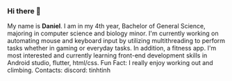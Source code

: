 ### Hi there 👋

  My name is **Daniel**. I am in my 4th year, Bachelor of General Science, majoring in computer science and biology minor.
I'm currently working on automating mouse and keyboard input by utilizing multithreading to perform tasks whether in gaming or everyday tasks. In addition, a fitness app.
I'm most interested and currently learning front-end development skills in Android studio, flutter, html/css. 
Fun Fact: I really enjoy working out and climbing.
Contacts: discord: tinhtinh
<!--
**slappy163/slappy163** is a ✨ _special_ ✨ repository because its `README.md` (this file) appears on your GitHub profile.

Here are some ideas to get you started:

- 🔭 I’m currently working on ...
- 🌱 I’m currently learning ...
- 👯 I’m looking to collaborate on ...
- 🤔 I’m looking for help with ...
- 💬 Ask me about ...
- 📫 How to reach me: ...
- 😄 Pronouns: ...
- ⚡ Fun fact: ...
-->
